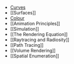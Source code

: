 - [Curves](Curves.md)
- [[Surfaces]]
- [Colour](Year%203/Graphics%20and%20Virtual%20Environments/Colour.md)
- [[Animation Principles]]
- [[Simulation]]
- [[The Rendering Equation]]
- [[Raytracing and Radiosity]]
- [[Path Tracing]]
- [[Volume Rendering]]
- [[Spatial Enumeration]]